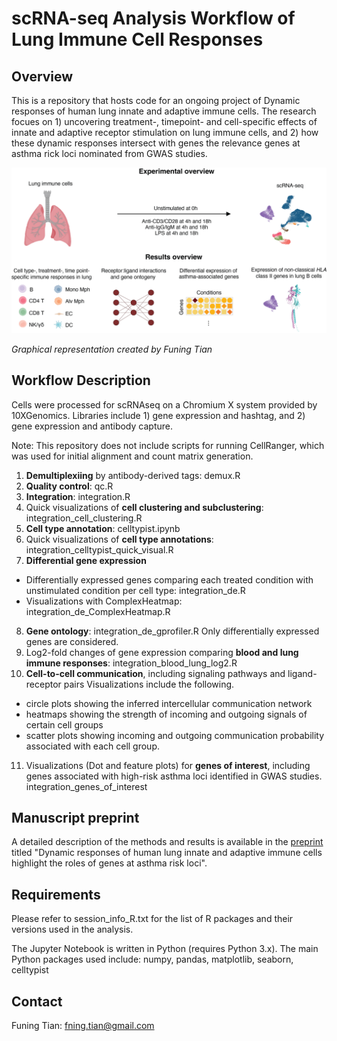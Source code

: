 # scRNA-seq Analysis Workflow of Lung Immune Cell Responses

## Overview
This is a repository that hosts code for an ongoing project of Dynamic responses of human lung innate and adaptive immune cells. The research focues on 1) uncovering treatment-, timepoint- and cell-specific effects of innate and adaptive receptor stimulation on lung immune cells, and 2) how these dynamic responses intersect with genes the relevance genes at asthma rick loci nominated from GWAS studies. 


![Graphical abstract](graphical_abstract/scRNAseq_lung.png)

*Graphical representation created by Funing Tian*


## Workflow Description
Cells were processed for scRNAseq on a Chromium X system provided by 10XGenomics. Libraries include 1) gene expression and hashtag, and 2) gene expression and antibody capture. 

Note: This repository does not include scripts for running CellRanger, which was used for initial alignment and count matrix generation. 

1. **Demultiplexiing** by antibody-derived tags: demux.R
2. **Quality control**: qc.R
3. **Integration**: integration.R
4. Quick visualizations of **cell clustering and subclustering**: integration_cell_clustering.R
5. **Cell type annotation**: celltypist.ipynb
6. Quick visualizations of **cell type annotations**: integration_celltypist_quick_visual.R
7. **Differential gene expression**
- Differentially expressed genes comparing each treated condition with unstimulated condition per cell type: integration_de.R
- Visualizations with ComplexHeatmap: integration_de_ComplexHeatmap.R
8. **Gene ontology**: integration_de_gprofiler.R
Only differentially expressed genes are considered. 
9. Log2-fold changes of gene expression comparing **blood and lung immune responses**: integration_blood_lung_log2.R
10. **Cell-to-cell communication**, including signaling pathways and ligand-receptor pairs
Visualizations include the following.
- circle plots showing the inferred intercellular communication network
- heatmaps showing the strength of incoming and outgoing signals of certain cell groups
- scatter plots showing incoming and outgoing communication probability associated with each cell group.
11. Visualizations (Dot and feature plots) for **genes of interest**, including genes associated with high-risk asthma loci identified in GWAS studies.
integration_genes_of_interest

## Manuscript preprint
A detailed description of the methods and results is available in the [preprint](https://www.biorxiv.org/content/10.1101/2024.09.20.614132v1.abstract) titled "Dynamic responses of human lung innate and adaptive immune cells highlight the roles of genes at asthma risk loci". 

## Requirements 
Please refer to session_info_R.txt for the list of R packages and their versions used in the analysis.

The Jupyter Notebook is written in Python (requires Python 3.x). The main Python packages used include: numpy, pandas, matplotlib, seaborn, celltypist

## Contact
Funing Tian: fning.tian@gmail.com